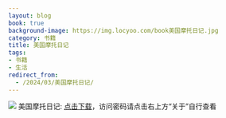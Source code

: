 ```yaml
---
layout: blog
book: true
background-image: https://img.locyoo.com/book美国摩托日记.jpg
category: 书籍
title: 美国摩托日记
tags:
- 书籍
- 生活
redirect_from:
  - /2024/03/美国摩托日记/
---
```

![](https://img.locyoo.com/book美国摩托日记.jpg)
美国摩托日记: <a name = "ref1" href="https://089m.com/f/50983618-1314076391-a8c529?p=3619">点击下载</a>，访问密码请点击右上方“关于”自行查看